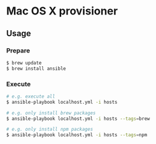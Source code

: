 # Mac OS X provisioner

## Usage

### Prepare

```bash
$ brew update
$ brew install ansible
```

### Execute

```bash
# e.g. execute all
$ ansible-playbook localhost.yml -i hosts

# e.g. only install brew packages
$ ansible-playbook localhost.yml -i hosts --tags=brew

# e.g. only install npm packages
$ ansible-playbook localhost.yml -i hosts --tags=npm
```
